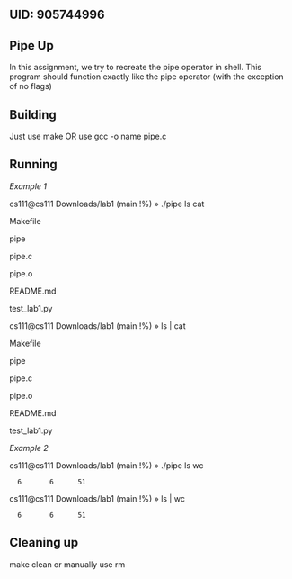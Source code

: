 ## UID: 905744996

## Pipe Up

In this assignment, we try to recreate the pipe operator in shell. This program should function exactly like the pipe operator (with the exception of no flags)

## Building

Just use make
OR
use gcc -o name pipe.c

## Running

*Example 1*

cs111@cs111 Downloads/lab1 (main !%) » ./pipe ls cat     

Makefile

pipe

pipe.c

pipe.o

README.md

test_lab1.py

cs111@cs111 Downloads/lab1 (main !%) » ls | cat          

Makefile

pipe

pipe.c

pipe.o

README.md

test_lab1.py

*Example 2*

cs111@cs111 Downloads/lab1 (main !%) » ./pipe ls wc 

      6       6      51

cs111@cs111 Downloads/lab1 (main !%) » ls | wc     

      6       6      51



## Cleaning up

make clean
or manually use rm

